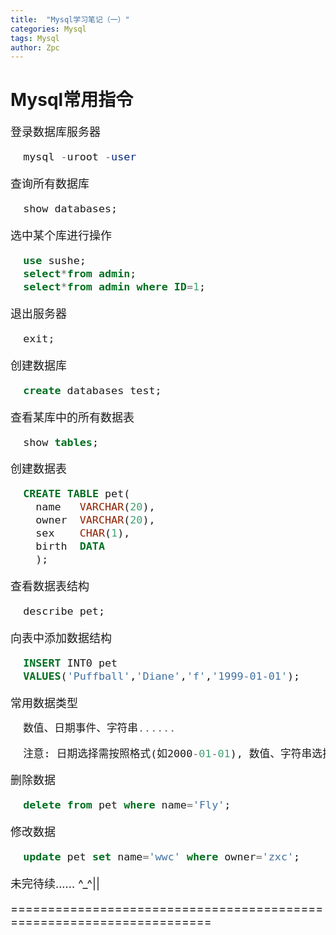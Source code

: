 ```yaml
---
title:  "Mysql学习笔记（一）"
categories: Mysql
tags: Mysql
author: Zpc
---
```



# Mysql常用指令



<font size=4>

登录数据库服务器
```Sql
  mysql -uroot -user
```

查询所有数据库
```Sql
  show databases;
```

选中某个库进行操作
```Sql
  use sushe;
  select*from admin;
  select*from admin where ID=1;
```

退出服务器
```Sql
  exit;
```

创建数据库
```Sql
  create databases test;
```

查看某库中的所有数据表
```Sql
  show tables;
```

创建数据表
```Sql
  CREATE TABLE pet(
    name   VARCHAR(20),
    owner  VARCHAR(20),
    sex    CHAR(1),
    birth  DATA
    );
```

查看数据表结构
```Sql
  describe pet;
```

向表中添加数据结构
```Sql
  INSERT INT0 pet
  VALUES('Puffball','Diane','f','1999-01-01');
```

常用数据类型
```Sql
  数值、日期事件、字符串......

  注意: 日期选择需按照格式(如2000-01-01), 数值、字符串选择按照大小。
```

删除数据
```Sql
  delete from pet where name='Fly';
```

修改数据
```Sql
  update pet set name='wwc' where owner='zxc';
```




未完待续...... ^_^||


=====================================================================
